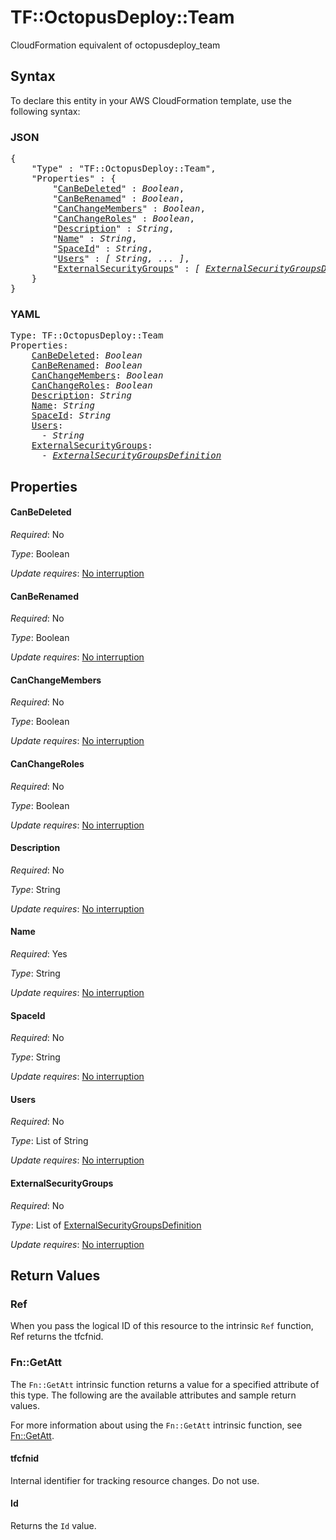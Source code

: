 # TF::OctopusDeploy::Team

CloudFormation equivalent of octopusdeploy_team

## Syntax

To declare this entity in your AWS CloudFormation template, use the following syntax:

### JSON

<pre>
{
    "Type" : "TF::OctopusDeploy::Team",
    "Properties" : {
        "<a href="#canbedeleted" title="CanBeDeleted">CanBeDeleted</a>" : <i>Boolean</i>,
        "<a href="#canberenamed" title="CanBeRenamed">CanBeRenamed</a>" : <i>Boolean</i>,
        "<a href="#canchangemembers" title="CanChangeMembers">CanChangeMembers</a>" : <i>Boolean</i>,
        "<a href="#canchangeroles" title="CanChangeRoles">CanChangeRoles</a>" : <i>Boolean</i>,
        "<a href="#description" title="Description">Description</a>" : <i>String</i>,
        "<a href="#name" title="Name">Name</a>" : <i>String</i>,
        "<a href="#spaceid" title="SpaceId">SpaceId</a>" : <i>String</i>,
        "<a href="#users" title="Users">Users</a>" : <i>[ String, ... ]</i>,
        "<a href="#externalsecuritygroups" title="ExternalSecurityGroups">ExternalSecurityGroups</a>" : <i>[ <a href="externalsecuritygroupsdefinition.md">ExternalSecurityGroupsDefinition</a>, ... ]</i>
    }
}
</pre>

### YAML

<pre>
Type: TF::OctopusDeploy::Team
Properties:
    <a href="#canbedeleted" title="CanBeDeleted">CanBeDeleted</a>: <i>Boolean</i>
    <a href="#canberenamed" title="CanBeRenamed">CanBeRenamed</a>: <i>Boolean</i>
    <a href="#canchangemembers" title="CanChangeMembers">CanChangeMembers</a>: <i>Boolean</i>
    <a href="#canchangeroles" title="CanChangeRoles">CanChangeRoles</a>: <i>Boolean</i>
    <a href="#description" title="Description">Description</a>: <i>String</i>
    <a href="#name" title="Name">Name</a>: <i>String</i>
    <a href="#spaceid" title="SpaceId">SpaceId</a>: <i>String</i>
    <a href="#users" title="Users">Users</a>: <i>
      - String</i>
    <a href="#externalsecuritygroups" title="ExternalSecurityGroups">ExternalSecurityGroups</a>: <i>
      - <a href="externalsecuritygroupsdefinition.md">ExternalSecurityGroupsDefinition</a></i>
</pre>

## Properties

#### CanBeDeleted

_Required_: No

_Type_: Boolean

_Update requires_: [No interruption](https://docs.aws.amazon.com/AWSCloudFormation/latest/UserGuide/using-cfn-updating-stacks-update-behaviors.html#update-no-interrupt)

#### CanBeRenamed

_Required_: No

_Type_: Boolean

_Update requires_: [No interruption](https://docs.aws.amazon.com/AWSCloudFormation/latest/UserGuide/using-cfn-updating-stacks-update-behaviors.html#update-no-interrupt)

#### CanChangeMembers

_Required_: No

_Type_: Boolean

_Update requires_: [No interruption](https://docs.aws.amazon.com/AWSCloudFormation/latest/UserGuide/using-cfn-updating-stacks-update-behaviors.html#update-no-interrupt)

#### CanChangeRoles

_Required_: No

_Type_: Boolean

_Update requires_: [No interruption](https://docs.aws.amazon.com/AWSCloudFormation/latest/UserGuide/using-cfn-updating-stacks-update-behaviors.html#update-no-interrupt)

#### Description

_Required_: No

_Type_: String

_Update requires_: [No interruption](https://docs.aws.amazon.com/AWSCloudFormation/latest/UserGuide/using-cfn-updating-stacks-update-behaviors.html#update-no-interrupt)

#### Name

_Required_: Yes

_Type_: String

_Update requires_: [No interruption](https://docs.aws.amazon.com/AWSCloudFormation/latest/UserGuide/using-cfn-updating-stacks-update-behaviors.html#update-no-interrupt)

#### SpaceId

_Required_: No

_Type_: String

_Update requires_: [No interruption](https://docs.aws.amazon.com/AWSCloudFormation/latest/UserGuide/using-cfn-updating-stacks-update-behaviors.html#update-no-interrupt)

#### Users

_Required_: No

_Type_: List of String

_Update requires_: [No interruption](https://docs.aws.amazon.com/AWSCloudFormation/latest/UserGuide/using-cfn-updating-stacks-update-behaviors.html#update-no-interrupt)

#### ExternalSecurityGroups

_Required_: No

_Type_: List of <a href="externalsecuritygroupsdefinition.md">ExternalSecurityGroupsDefinition</a>

_Update requires_: [No interruption](https://docs.aws.amazon.com/AWSCloudFormation/latest/UserGuide/using-cfn-updating-stacks-update-behaviors.html#update-no-interrupt)

## Return Values

### Ref

When you pass the logical ID of this resource to the intrinsic `Ref` function, Ref returns the tfcfnid.

### Fn::GetAtt

The `Fn::GetAtt` intrinsic function returns a value for a specified attribute of this type. The following are the available attributes and sample return values.

For more information about using the `Fn::GetAtt` intrinsic function, see [Fn::GetAtt](https://docs.aws.amazon.com/AWSCloudFormation/latest/UserGuide/intrinsic-function-reference-getatt.html).

#### tfcfnid

Internal identifier for tracking resource changes. Do not use.

#### Id

Returns the <code>Id</code> value.

